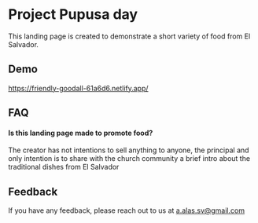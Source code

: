 
# Project Pupusa day

This landing page is created to demonstrate a short variety of food from El Salvador.


## Demo

https://friendly-goodall-61a6d6.netlify.app/


## FAQ

#### Is this landing page made to promote food?

The creator has not intentions to sell anything to anyone, the principal and only intention is to share with the church community a brief intro about the traditional dishes from El Salvador


## Feedback

If you have any feedback, please reach out to us at a.alas.sv@gmail.com

